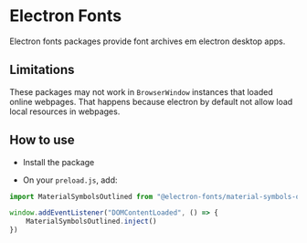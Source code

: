 # Electron Fonts

Electron fonts packages provide font archives em electron desktop apps.

## Limitations

These packages may not work in `BrowserWindow` instances that loaded online webpages. That happens because electron by default not allow load local resources in webpages.

## How to use

* Install the package

* On your `preload.js`, add:

```ts
import MaterialSymbolsOutlined from "@electron-fonts/material-symbols-outlined"

window.addEventListener("DOMContentLoaded", () => {
    MaterialSymbolsOutlined.inject()
})
```